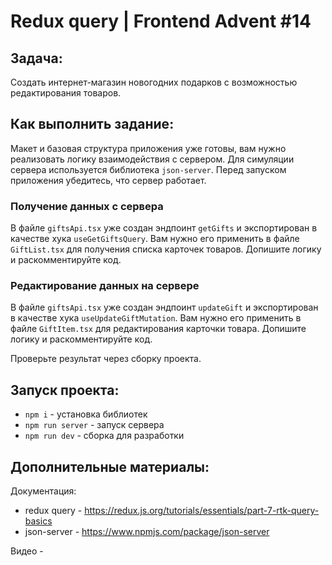 # Redux query | Frontend Advent #14

## Задача:
Создать интернет-магазин новогодних подарков с возможностью редактирования товаров.

## Как выполнить задание:

Макет и базовая структура приложения уже готовы, вам нужно реализовать логику взаимодействия с сервером.
Для симуляции сервера используется библиотека `json-server`. Перед запуском приложения убедитесь, что сервер работает.

### Получение данных с сервера
В файле `giftsApi.tsx` уже создан эндпоинт `getGifts` и экспортирован в качестве хука `useGetGiftsQuery`.
Вам нужно его применить в файле `GiftList.tsx` для получения списка карточек товаров. Допишите логику и раскомментируйте код.

### Редактирование данных на сервере
В файле `giftsApi.tsx` уже создан эндпоинт `updateGift` и экспортирован в качестве хука `useUpdateGiftMutation`.
Вам нужно его применить в файле `GiftItem.tsx` для редактирования карточки товара. Допишите логику и раскомментируйте код.

Проверьте результат через сборку проекта.

## Запуск проекта:
* `npm i` - установка библиотек
* `npm run server` - запуск сервера
* `npm run dev` - сборка для разработки

## Дополнительные материалы:
Документация:
  - redux query - https://redux.js.org/tutorials/essentials/part-7-rtk-query-basics
  - json-server - https://www.npmjs.com/package/json-server  

Видео - 
